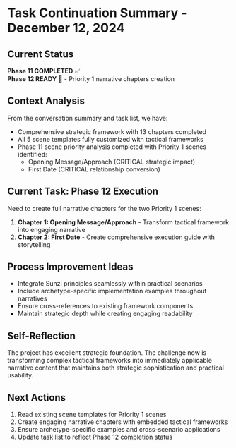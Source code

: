 # Task Continuation Summary - December 12, 2024

## Current Status
**Phase 11 COMPLETED** ✅  
**Phase 12 READY** 🎯 - Priority 1 narrative chapters creation

## Context Analysis
From the conversation summary and task list, we have:
- Comprehensive strategic framework with 13 chapters completed
- All 5 scene templates fully customized with tactical frameworks  
- Phase 11 scene priority analysis completed with Priority 1 scenes identified:
  - Opening Message/Approach (CRITICAL strategic impact)
  - First Date (CRITICAL relationship conversion)

## Current Task: Phase 12 Execution
Need to create full narrative chapters for the two Priority 1 scenes:

1. **Chapter 1: Opening Message/Approach** - Transform tactical framework into engaging narrative
2. **Chapter 2: First Date** - Create comprehensive execution guide with storytelling

## Process Improvement Ideas
- Integrate Sunzi principles seamlessly within practical scenarios
- Include archetype-specific implementation examples throughout narratives
- Ensure cross-references to existing framework components
- Maintain strategic depth while creating engaging readability

## Self-Reflection
The project has excellent strategic foundation. The challenge now is transforming complex tactical frameworks into immediately applicable narrative content that maintains both strategic sophistication and practical usability.

## Next Actions
1. Read existing scene templates for Priority 1 scenes
2. Create engaging narrative chapters with embedded tactical frameworks
3. Ensure archetype-specific examples and cross-scenario applications
4. Update task list to reflect Phase 12 completion status
